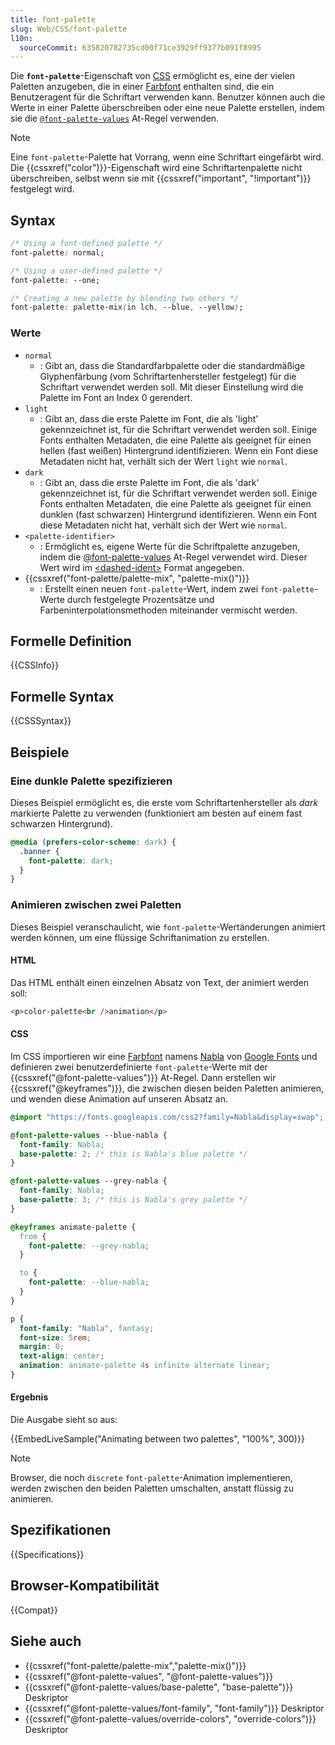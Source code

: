 ```yaml
---
title: font-palette
slug: Web/CSS/font-palette
l10n:
  sourceCommit: 635820782735cd00f71ce3929ff9377b091f8995
---
```


Die **`font-palette`**-Eigenschaft von [CSS](/de/docs/Web/CSS) ermöglicht es, eine der vielen Paletten anzugeben, die in einer [Farbfont](https://www.colorfonts.wtf/) enthalten sind, die ein Benutzeragent für die Schriftart verwenden kann. Benutzer können auch die Werte in einer Palette überschreiben oder eine neue Palette erstellen, indem sie die [`@font-palette-values`](/de/docs/Web/CSS/@font-palette-values) At-Regel verwenden.

> [!NOTE]
> Eine `font-palette`-Palette hat Vorrang, wenn eine Schriftart eingefärbt wird. Die {{cssxref("color")}}-Eigenschaft wird eine Schriftartenpalette nicht überschreiben, selbst wenn sie mit {{cssxref("important", "!important")}} festgelegt wird.

## Syntax

```css
/* Using a font-defined palette */
font-palette: normal;

/* Using a user-defined palette */
font-palette: --one;

/* Creating a new palette by blending two others */
font-palette: palette-mix(in lch, --blue, --yellow);
```

### Werte

- `normal`
  - : Gibt an, dass die Standardfarbpalette oder die standardmäßige Glyphenfärbung (vom Schriftartenhersteller festgelegt) für die Schriftart verwendet werden soll. Mit dieser Einstellung wird die Palette im Font an Index 0 gerendert.
- `light`
  - : Gibt an, dass die erste Palette im Font, die als 'light' gekennzeichnet ist, für die Schriftart verwendet werden soll. Einige Fonts enthalten Metadaten, die eine Palette als geeignet für einen hellen (fast weißen) Hintergrund identifizieren. Wenn ein Font diese Metadaten nicht hat, verhält sich der Wert `light` wie `normal`.
- `dark`
  - : Gibt an, dass die erste Palette im Font, die als 'dark' gekennzeichnet ist, für die Schriftart verwendet werden soll. Einige Fonts enthalten Metadaten, die eine Palette als geeignet für einen dunklen (fast schwarzen) Hintergrund identifizieren. Wenn ein Font diese Metadaten nicht hat, verhält sich der Wert wie `normal`.
- `<palette-identifier>`
  - : Ermöglicht es, eigene Werte für die Schriftpalette anzugeben, indem die [@font-palette-values](/de/docs/Web/CSS/@font-palette-values) At-Regel verwendet wird. Dieser Wert wird im [&lt;dashed-ident&gt;](/de/docs/Web/CSS/dashed-ident) Format angegeben.
- {{cssxref("font-palette/palette-mix", "palette-mix()")}}
  - : Erstellt einen neuen `font-palette`-Wert, indem zwei `font-palette`-Werte durch festgelegte Prozentsätze und Farbeninterpolationsmethoden miteinander vermischt werden.

## Formelle Definition

{{CSSInfo}}

## Formelle Syntax

{{CSSSyntax}}

## Beispiele

### Eine dunkle Palette spezifizieren

Dieses Beispiel ermöglicht es, die erste vom Schriftartenhersteller als _dark_ markierte Palette zu verwenden (funktioniert am besten auf einem fast schwarzen Hintergrund).

```css
@media (prefers-color-scheme: dark) {
  .banner {
    font-palette: dark;
  }
}
```

### Animieren zwischen zwei Paletten

Dieses Beispiel veranschaulicht, wie `font-palette`-Wertänderungen animiert werden können, um eine flüssige Schriftanimation zu erstellen.

#### HTML

Das HTML enthält einen einzelnen Absatz von Text, der animiert werden soll:

```html
<p>color-palette<br />animation</p>
```

#### CSS

Im CSS importieren wir eine [Farbfont](https://www.colorfonts.wtf/) namens [Nabla](https://nabla.typearture.com/) von [Google Fonts](https://fonts.google.com/?coloronly=true) und definieren zwei benutzerdefinierte `font-palette`-Werte mit der {{cssxref("@font-palette-values")}} At-Regel. Dann erstellen wir {{cssxref("@keyframes")}}, die zwischen diesen beiden Paletten animieren, und wenden diese Animation auf unseren Absatz an.

```css
@import "https://fonts.googleapis.com/css2?family=Nabla&display=swap";

@font-palette-values --blue-nabla {
  font-family: Nabla;
  base-palette: 2; /* this is Nabla's blue palette */
}

@font-palette-values --grey-nabla {
  font-family: Nabla;
  base-palette: 3; /* this is Nabla's grey palette */
}

@keyframes animate-palette {
  from {
    font-palette: --grey-nabla;
  }

  to {
    font-palette: --blue-nabla;
  }
}

p {
  font-family: "Nabla", fantasy;
  font-size: 5rem;
  margin: 0;
  text-align: center;
  animation: animate-palette 4s infinite alternate linear;
}
```

#### Ergebnis

Die Ausgabe sieht so aus:

{{EmbedLiveSample("Animating between two palettes", "100%", 300)}}

> [!NOTE]
> Browser, die noch `discrete` `font-palette`-Animation implementieren, werden zwischen den beiden Paletten umschalten, anstatt flüssig zu animieren.

## Spezifikationen

{{Specifications}}

## Browser-Kompatibilität

{{Compat}}

## Siehe auch

- {{cssxref("font-palette/palette-mix","palette-mix()")}}
- {{cssxref("@font-palette-values", "@font-palette-values")}}
- {{cssxref("@font-palette-values/base-palette", "base-palette")}} Deskriptor
- {{cssxref("@font-palette-values/font-family", "font-family")}} Deskriptor
- {{cssxref("@font-palette-values/override-colors", "override-colors")}} Deskriptor
